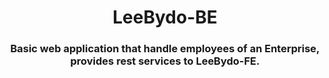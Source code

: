 <h1 align="center"> LeeBydo-BE </h1>
<h3 align="center"> Basic web application that handle employees of an Enterprise, provides rest services to LeeBydo-FE. </h3>

